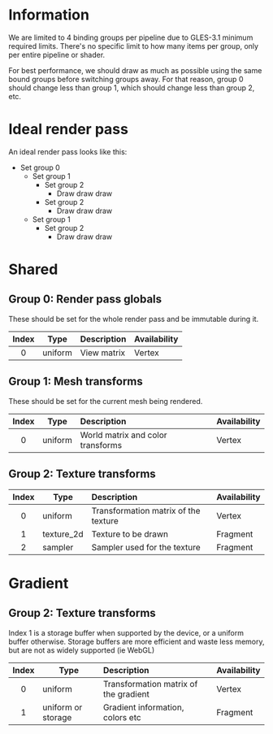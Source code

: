# Information
We are limited to 4 binding groups per pipeline due to GLES-3.1 minimum required limits.
There's no specific limit to how many items per group, only per entire pipeline or shader.

For best performance, we should draw as much as possible using the same bound groups before switching groups away.
For that reason, group 0 should change less than group 1, which should change less than group 2, etc.

# Ideal render pass
An ideal render pass looks like this:
- Set group 0
  - Set group 1
    - Set group 2
      - Draw draw draw
    - Set group 2
      - Draw draw draw
  - Set group 1
    - Set group 2
      - Draw draw draw

# Shared
## Group 0: Render pass globals
These should be set for the whole render pass and be immutable during it.

| Index | Type    | Description | Availability |
|:-----:|---------|:------------|--------------|
|   0   | uniform | View matrix | Vertex       |

## Group 1: Mesh transforms
These should be set for the current mesh being rendered.

| Index | Type    | Description                       | Availability |
|:-----:|---------|:----------------------------------|--------------|
|   0   | uniform | World matrix and color transforms | Vertex       |

## Group 2: Texture transforms
| Index | Type       | Description                          | Availability |
|:-----:|------------|:-------------------------------------|--------------|
|   0   | uniform    | Transformation matrix of the texture | Vertex       |
|   1   | texture_2d | Texture to be drawn                  | Fragment     |
|   2   | sampler    | Sampler used for the texture         | Fragment     |

# Gradient
## Group 2: Texture transforms
Index 1 is a storage buffer when supported by the device, or a uniform buffer otherwise.
Storage buffers are more efficient and waste less memory, but are not as widely supported (ie WebGL)

| Index | Type               | Description                           | Availability |
|:-----:|--------------------|:--------------------------------------|--------------|
|   0   | uniform            | Transformation matrix of the gradient | Vertex       |
|   1   | uniform or storage | Gradient information, colors etc      | Fragment     |
